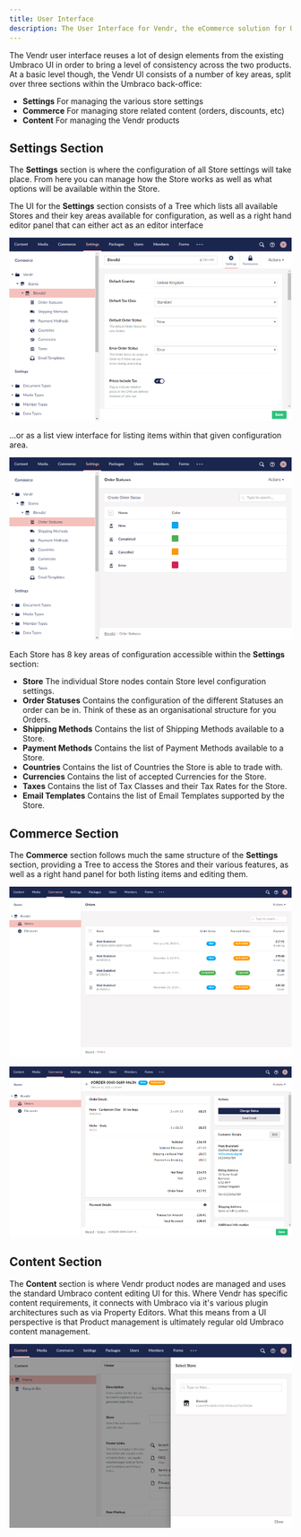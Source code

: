 ```yaml
---
title: User Interface
description: The User Interface for Vendr, the eCommerce solution for Umbraco
---
```


The Vendr user interface reuses a lot of design elements from the existing Umbraco UI in order to bring a level of consistency across the two products. At a basic level though, the Vendr UI consists of a number of key areas, split over  three sections within the Umbraco back-office: 

* **Settings** For managing the various store settings
* **Commerce** For managing store related content (orders, discounts, etc)
* **Content** For managing the Vendr products

## Settings Section

The **Settings** section is where the configuration of all Store settings will take place. From here you can manage how the Store works as well as what options will be available within the Store.

The UI for the **Settings** section consists of a Tree which lists all available Stores and their key areas available for configuration, as well as a right hand editor panel that can either act as an editor interface 

![Vendr Settings - Editor View](../media/vendr_settings_section_editor_view.png)

...or as a list view interface for listing items within that given configuration area.

![Vendr Settings - List View](../media/vendr_settings_section_list_view.png)

Each Store has 8 key areas of configuration accessible within the **Settings** section:

* **Store** The individual Store nodes contain Store level configuration settings.
* **Order Statuses** Contains the configuration of the different Statuses an order can be in. Think of these as an organisational structure for you Orders.
* **Shipping Methods** Contains the list of Shipping Methods available to a Store.
* **Payment Methods** Contains the list of Payment Methods available to a Store.
* **Countries** Contains the list of Countries the Store is able to trade with.
* **Currencies** Contains the list of accepted Currencies for the Store.
* **Taxes** Contains the list of Tax Classes and their Tax Rates for the Store.
* **Email Templates** Contains the list of Email Templates supported by the Store.

## Commerce Section

The **Commerce** section follows much the same structure of the **Settings** section, providing a Tree to access the Stores and their various features, as well as a right hand panel for both listing items and editing them.

![Vendr Orders View](../media/commerce_orders_view.png)

![Vendr Order Editor](../media/commerce_order_details.png)

## Content Section

The **Content** section is where Vendr product nodes are managed and uses the standard Umbraco content editing UI for this. Where Vendr has specific content requirements, it connects with Umbraco via it's various plugin architectures such as via Property Editors. What this means from a UI perspective is that Product management is ultimately regular old Umbraco content management.

![Vendr Store Picker Dialog](../media/content_store_picker.png)

